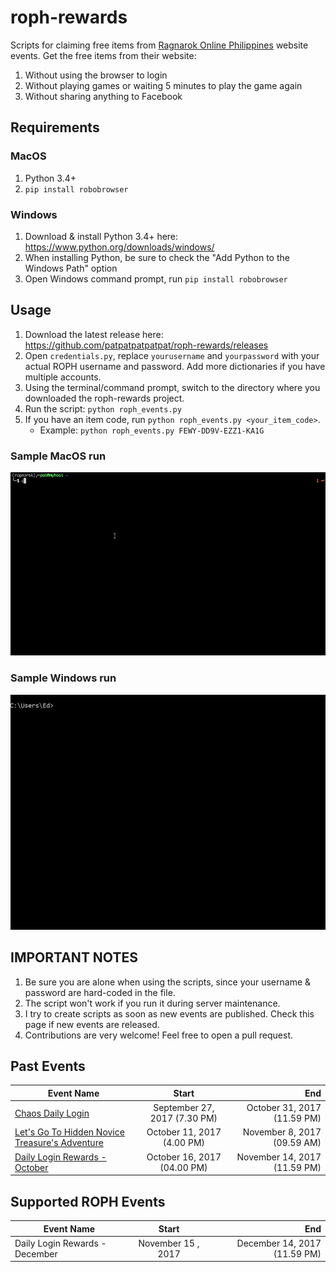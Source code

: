 # roph-rewards
Scripts for claiming free items from [Ragnarok Online Philippines](https://www.ragnarokonline.com.ph/news) website events.
Get the free items from their website:
 1. Without using the browser to login
 2. Without playing games or waiting 5 minutes to play the game again
 3. Without sharing anything to Facebook

## Requirements
### MacOS
1. Python 3.4+
2. `pip install robobrowser`

### Windows
1. Download & install Python 3.4+ here: https://www.python.org/downloads/windows/
2. When installing Python, be sure to check the "Add Python to the Windows Path" option
3. Open Windows command prompt, run `pip install robobrowser`

## Usage
1. Download the latest release here: https://github.com/patpatpatpatpat/roph-rewards/releases
2. Open `credentials.py`, replace `yourusername` and `yourpassword` with your actual ROPH username and password. Add more dictionaries if you have multiple accounts.
3. Using the terminal/command prompt, switch to the directory where you downloaded the roph-rewards project.
4. Run the script: `python roph_events.py`
5. If you have an item code, run `python roph_events.py <your_item_code>`.
   * Example: `python roph_events.py FEWY-DD9V-EZZ1-KA1G`

### Sample MacOS run
![Sample MacOS run](https://github.com/patpatpatpatpat/roph-rewards/blob/master/sample_runs/roph-rewards-mac.gif "Sample MacOS run")
### Sample Windows run
![Sample Windows run](https://github.com/patpatpatpatpat/roph-rewards/blob/master/sample_runs/roph-rewards-windows.gif "Sample Windows run")

## IMPORTANT NOTES
1. Be sure you are alone when using the scripts, since your username & password are hard-coded in the file.
2. The script won't work if you run it during server maintenance.
3. I try to create scripts as soon as new events are published. Check this page if new events are released.
4. Contributions are very welcome! Feel free to open a pull request.

## Past Events
| Event Name        | Start           | End  |
| ------------- |:-------------:| -----:|
| [Chaos Daily Login](https://www.ragnarokonline.com.ph/news/special-daily-login)      | September 27, 2017 (7.30 PM) | October 31, 2017 (11.59 PM) |
| [Let's Go To Hidden Novice Treasure's Adventure](https://www.ragnarokonline.com.ph/news/lets-go-hidden) | October 11, 2017 (4.00 PM) | November 8, 2017 (09.59 AM) |
| [Daily Login Rewards - October](https://www.ragnarokonline.com.ph/news/dailylogin-oct2017) | October 16, 2017 (04.00 PM) | November 14, 2017 (11.59 PM) |

## Supported ROPH Events
| Event Name        | Start           | End  |
| ------------- |:-------------:| -----:|
| Daily Login Rewards - December | November 15 , 2017 | December 14, 2017 (11.59 PM) |

